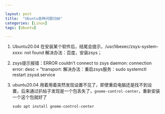 ```yaml
---  

layout: post 
title:  "Ubuntu各种问题归纳" 
categories: [Linux] 
tags: [Ubuntu]  

---
```

1. Ubuntu20.04 在安装某个软件后，结尾会提示，/usr/libexec/zsys-system-xxxx: not found
​       解决办法：百度，安装zsys；  

2. zsys提示报错：ERROR couldn't connect to zsys daemon: connection error: desc = "transport:
   解决办法：重启zsys服务：sudo systemctl restart zsysd.service  

3. ubuntu20.04 用着用着突然发现设置不见了，即使重启电脑还是找不到设置，后来通过扒帖子发现是一个包丢失了，`gnome-control-center`，重新安装一个这个包就好了

      `sudo apt install gnome-control-center`